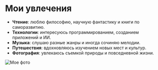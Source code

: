 # Мои увлечения

- **Чтение**: люблю философию, научную фантастику и книги по саморазвитию.
- **Технологии**: интересуюсь программированием, созданием приложений и ИИ.
- **Музыка**: слушаю разные жанры и иногда сочиняю мелодии.
- **Путешествия**: вдохновляюсь изучением новых мест и культур.
- **Фотография**: увлекаюсь съемкой природы и повседневной жизни.


![Мое фото](https://avatars.mds.yandex.net/i?id=4fa0292fab8c5b1beea52a55bfe6bc97fcc8d454-13283527-images-thumbs&n=13)